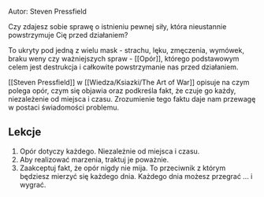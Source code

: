 Autor: Steven Pressfield

Czy zdajesz sobie sprawę o istnieniu pewnej siły, która nieustannie powstrzymuje Cię przed działaniem?

To ukryty pod jedną z wielu mask - strachu, lęku, zmęczenia, wymówek, braku weny czy ważniejszych spraw - [[Opór]], którego podstawowym celem jest destrukcja i całkowite powstrzymanie nas przed działaniem.

[[Steven Pressfield]] w [[Wiedza/Ksiazki/The Art of War]] opisuje na czym polega opór, czym się objawia oraz podkreśla fakt, że czuje go każdy, niezależenie od miejsca i czasu. Zrozumienie tego faktu daje nam przewagę w postaci świadomości problemu.

## Lekcje
1. Opór dotyczy każdego. Niezależnie od miejsca i czasu.
2. Aby realizować marzenia, traktuj je poważnie. 
3. Zaakceptuj fakt, że opór nigdy nie mija. To przeciwnik z którym będziesz mierzyć się każdego dnia. Każdego dnia możesz przegrać ... i wygrać.
